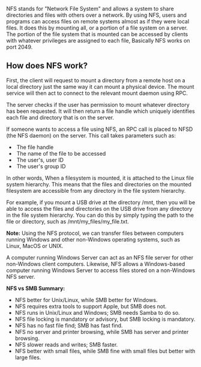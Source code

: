 
NFS stands for "Network File System" and allows a system to share directories and files with others over a network. By using NFS, users and programs can access files on remote systems almost as if they were local files. It does this by mounting all, or a portion of a file system on a server. The portion of the file system that is mounted can be accessed by clients with whatever privileges are assigned to each file, Basically NFS works on port 2049.

## How does NFS work?

First, the client will request to mount a directory from a remote host on a local directory just the same way it can mount a physical device. The mount service will then act to connect to the relevant mount daemon using RPC.

The server checks if the user has permission to mount whatever directory has been requested. It will then return a file handle which uniquely identifies each file and directory that is on the server.

If someone wants to access a file using NFS, an RPC call is placed to NFSD (the NFS daemon) on the server. This call takes parameters such as:

-  The file handle
-  The name of the file to be accessed
-  The user's, user ID
-  The user's group ID

In other words, When a filesystem is mounted, it is attached to the Linux file system hierarchy. This means that the files and directories on the mounted filesystem are accessible from any directory in the file system hierarchy.

For example, if you mount a USB drive at the directory /mnt, then you will be able to access the files and directories on the USB drive from any directory in the file system hierarchy. You can do this by simply typing the path to the file or directory, such as /mnt/my_files/my_file.txt.

**Note:** Using the NFS protocol, we can transfer files between computers running Windows and other non-Windows operating systems, such as Linux, MacOS or UNIX.

A computer running Windows Server can act as an NFS file server for other non-Windows client computers. Likewise, NFS allows a Windows-based computer running Windows Server to access files stored on a non-Windows NFS server.

**NFS vs SMB Summary:**

- NFS better for Unix/Linux, while SMB better for Windows.
- NFS requires extra tools to support Apple, but SMB does not.
- NFS runs in Unix/Linux and Windows; SMB needs Samba to do so.
- NFS file locking is mandatory or advisory, but SMB locking is mandatory.
- NFS has no fast file find; SMB has fast find.
- NFS no server and printer browsing, while SMB has server and printer browsing.
- NFS slower reads and writes; SMB faster.
- NFS better with small files, while SMB fine with small files but better with large files.